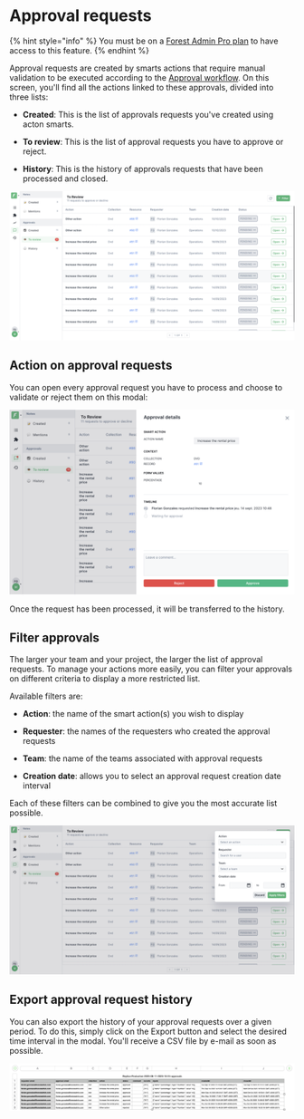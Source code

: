 # Approval requests

{% hint style="info" %}
You must be on a [Forest Admin Pro plan](https://www.forestadmin.com/pricing) to have access to this feature.
{% endhint %}

Approval requests are created by smarts actions that require manual validation to be executed according to the [Approval workflow](../../project-settings/teams-and-users/manage-roles.md#approval-workflow-permissions). On this screen, you'll find all the actions linked to these approvals, divided into three lists: &#x20;

- __Created__:  This is the list of approvals requests you've created using acton smarts.

- __To review__: This is the list of approval requests you have to approve or reject.

- __History__: This is the history of approvals requests that have been processed and closed.

![](../../.gitbook/assets/approvals-global-screen.png)

## Action on approval requests

You can open every approval request you have to process and choose to validate or reject them on this modal:

![](../../.gitbook/assets/approvals-actions.png)

Once the request has been processed, it will be transferred to the history.

## Filter approvals

The larger your team and your project, the larger the list of approval requests. To manage your actions more easily, you can filter your approvals on different criteria to display a more restricted list.

Available filters are: 
- __Action__: the name of the smart action(s) you wish to display

- __Requester__: the names of the requesters who created the approval requests

- __Team__: the name of the teams associated with approval requests

- __Creation date__: allows you to select an approval request creation date interval

Each of these filters can be combined to give you the most accurate list possible.


![](../../.gitbook/assets/approvals-filters.png)

## Export approval request history

You can also export the history of your approval requests over a given period. To do this, simply click on the Export button and select the desired time interval in the modal. You'll receive a CSV file by e-mail as soon as possible. 

![](../../.gitbook/assets/approvals-export.png)




